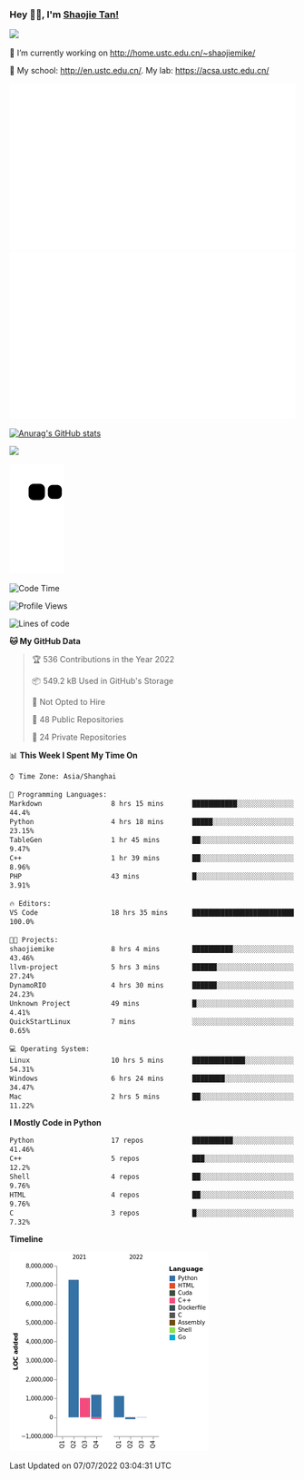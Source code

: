 

<!--
**Kirrito-k423/Kirrito-k423** is a ✨ _special_ ✨ repository because its `README.md` (this file) appears on your GitHub profile.

Here are some ideas to get you started:

- 🔭 I’m currently working on ...
- 🌱 I’m currently learning ...
- 👯 I’m looking to collaborate on ...
- 🤔 I’m looking for help with ...
- 💬 Ask me about ...
- 📫 How to reach me: ...
- 😄 Pronouns: ...
- ⚡ Fun fact: ...
-->
### Hey 👋🏽, I'm [Shaojie Tan!](http://home.ustc.edu.cn/~shaojiemike/about)

![](https://visitor-badge.glitch.me/badge?page_id=Kirrito-k423.Kirrito-k423)

🔭 I’m currently working on http://home.ustc.edu.cn/~shaojiemike/

👯 My school: http://en.ustc.edu.cn/. My lab: https://acsa.ustc.edu.cn/

![](https://github.com/Kirrito-k423/github-stats/blob/master/generated/overview.svg)
![](https://github.com/Kirrito-k423/github-stats/blob/master/generated/languages.svg)

[![Anurag's GitHub stats](https://github-readme-stats.vercel.app/api?username=Kirrito-k423&theme=flag-india&show_icons=true&hide=stars,prs,issues,contribs)](https://github.com/anuraghazra/github-readme-stats)

![](https://github-profile-summary-cards.vercel.app/api/cards/profile-details?username=Kirrito-k423&theme=vue)

![snake gif](https://github.com/Kirrito-k423/Kirrito-k423/blob/output/github-contribution-grid-snake.svg)

<!--START_SECTION:waka-->
![Code Time](http://img.shields.io/badge/Code%20Time-0%20secs-blue)

![Profile Views](http://img.shields.io/badge/Profile%20Views-0-blue)

![Lines of code](https://img.shields.io/badge/From%20Hello%20World%20I%27ve%20Written-10%20Million%20lines%20of%20code-blue)

**🐱 My GitHub Data** 

> 🏆 536 Contributions in the Year 2022
 > 
> 📦 549.2 kB Used in GitHub's Storage 
 > 
> 🚫 Not Opted to Hire
 > 
> 📜 48 Public Repositories 
 > 
> 🔑 24 Private Repositories  
 > 
📊 **This Week I Spent My Time On** 

```text
⌚︎ Time Zone: Asia/Shanghai

💬 Programming Languages: 
Markdown                 8 hrs 15 mins       ███████████░░░░░░░░░░░░░░   44.4% 
Python                   4 hrs 18 mins       █████░░░░░░░░░░░░░░░░░░░░   23.15% 
TableGen                 1 hr 45 mins        ██░░░░░░░░░░░░░░░░░░░░░░░   9.47% 
C++                      1 hr 39 mins        ██░░░░░░░░░░░░░░░░░░░░░░░   8.96% 
PHP                      43 mins             █░░░░░░░░░░░░░░░░░░░░░░░░   3.91%

🔥 Editors: 
VS Code                  18 hrs 35 mins      █████████████████████████   100.0%

🐱‍💻 Projects: 
shaojiemike              8 hrs 4 mins        ██████████░░░░░░░░░░░░░░░   43.46% 
llvm-project             5 hrs 3 mins        ██████░░░░░░░░░░░░░░░░░░░   27.24% 
DynamoRIO                4 hrs 30 mins       ██████░░░░░░░░░░░░░░░░░░░   24.23% 
Unknown Project          49 mins             █░░░░░░░░░░░░░░░░░░░░░░░░   4.41% 
QuickStartLinux          7 mins              ░░░░░░░░░░░░░░░░░░░░░░░░░   0.65%

💻 Operating System: 
Linux                    10 hrs 5 mins       █████████████░░░░░░░░░░░░   54.31% 
Windows                  6 hrs 24 mins       ████████░░░░░░░░░░░░░░░░░   34.47% 
Mac                      2 hrs 5 mins        ██░░░░░░░░░░░░░░░░░░░░░░░   11.22%

```

**I Mostly Code in Python** 

```text
Python                   17 repos            ██████████░░░░░░░░░░░░░░░   41.46% 
C++                      5 repos             ███░░░░░░░░░░░░░░░░░░░░░░   12.2% 
Shell                    4 repos             ██░░░░░░░░░░░░░░░░░░░░░░░   9.76% 
HTML                     4 repos             ██░░░░░░░░░░░░░░░░░░░░░░░   9.76% 
C                        3 repos             █░░░░░░░░░░░░░░░░░░░░░░░░   7.32%

```


**Timeline**

![Chart not found](https://raw.githubusercontent.com/Kirrito-k423/Kirrito-k423/main/charts/bar_graph.png) 


 Last Updated on 07/07/2022 03:04:31 UTC
<!--END_SECTION:waka-->

